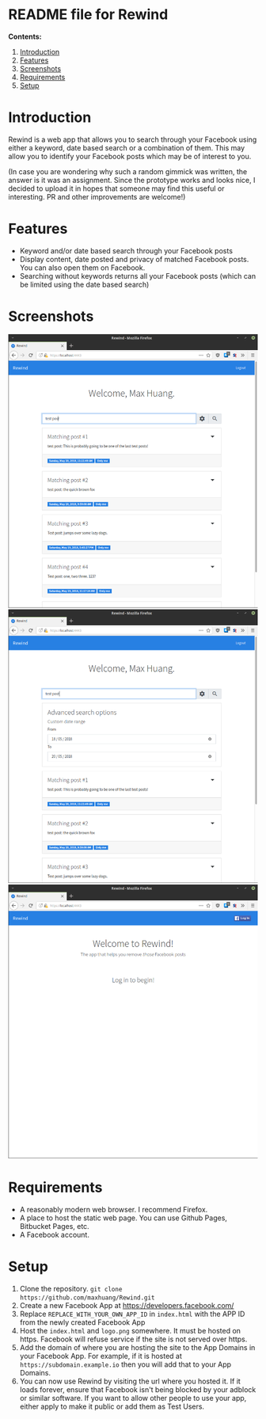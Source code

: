 README file for Rewind
==========================

**Contents:**
1. [Introduction](#introduction)
2. [Features](#features)
3. [Screenshots](#screenshots)
4. [Requirements](#requirements)
5. [Setup](#setup)

# Introduction

Rewind is a web app that allows you to search through your Facebook using either a keyword, date based search or a combination of them. This may allow you to identify your Facebook posts which may be of interest to you. 

(In case you are wondering why such a random gimmick was written, the answer is it was an assignment. Since the prototype works and looks nice, I decided to upload it in hopes that someone may find this useful or interesting. PR and other improvements are welcome!)

# Features

- Keyword and/or date based search through your Facebook posts
- Display content, date posted and privacy of matched Facebook posts. You can also open them on Facebook.
- Searching without keywords returns all your Facebook posts (which can be limited using the date based search)

# Screenshots

![Logged in with example search and advanced search collapsed](https://raw.githubusercontent.com/maxhuang/Rewind/master/screenshots/logged-in-1.png)
![Logged in with example search and advanced search expanded](https://raw.githubusercontent.com/maxhuang/Rewind/master/screenshots/logged-in-2.png)
![Not logged in](https://raw.githubusercontent.com/maxhuang/Rewind/master/screenshots/not-logged-in-1.png)

# Requirements

- A reasonably modern web browser. I recommend Firefox.
- A place to host the static web page. You can use Github Pages, Bitbucket Pages, etc.
- A Facebook account.

# Setup

1. Clone the repository. `git clone https://github.com/maxhuang/Rewind.git`
2. Create a new Facebook App at https://developers.facebook.com/
3. Replace `REPLACE_WITH_YOUR_OWN_APP_ID` in `index.html` with the APP ID from the newly created Facebook App
4. Host the `index.html` and `logo.png` somewhere. It must be hosted on https. Facebook will refuse service if the site is not served over https. 
5. Add the domain of where you are hosting the site to the App Domains in your Facebook App. For example, if it is hosted at `https://subdomain.example.io` then you will add that to your App Domains. 
6. You can now use Rewind by visiting the url where you hosted it. If it loads forever, ensure that Facebook isn't being blocked by your adblock or similar software. If you want to allow other people to use your app, either apply to make it public or add them as Test Users.

